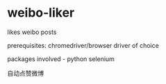 # weibo-liker
likes weibo posts 

prerequisites: chromedriver/browser driver of choice

packages involved - python selenium 


自动点赞微博
